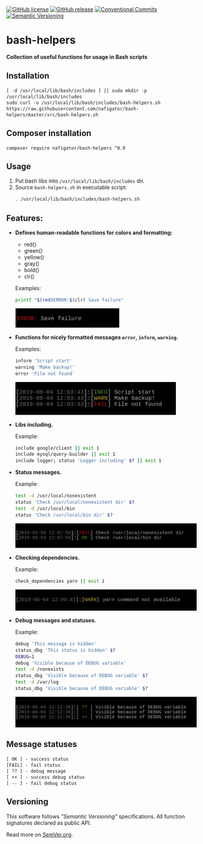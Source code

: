 [![GitHub license][License img]][License src] [![GitHub release][Release img]][Release src] [![Conventional Commits][Conventional commits badge]][Conventional commits src] [![Semantic Versioning][Versioning img]][Versioning src]
# bash-helpers
**Collection of useful functions for usage in Bash scripts**

## Installation

	[ -d /usr/local/lib/bash/includes ] || sudo mkdir -p /usr/local/lib/bash/includes
	sudo curl -o /usr/local/lib/bash/includes/bash-helpers.sh https://raw.githubusercontent.com/nafigator/bash-helpers/master/src/bash-helpers.sh

## Composer installation

	composer require nafigator/bash-helpers ^0.9

## Usage
1. Put bash libs into `/usr/local/lib/bash/includes` dir.
2. Source `bash-helpers.sh` in executable script:
	```bash
	. /usr/local/lib/bash/includes/bash-helpers.sh
	```
## Features:
* **Defines human-readable functions for colors and formatting:**
	- red()
	- green()
	- yellow()
	- gray()
	- bold()
	- clr()
	
	Examples:
	```bash
	printf "$(red)ERROR:$(clr) Save failure"
	```
	![Colors definition][Colors definition img]
* **Functions for nicely formatted messages `error`, `inform`, `warning`.**

	Examples:
	```bash
	inform 'Script start'
	warning 'Make backup!'
	error 'File not found'
	```
	![Messages formatting][Messages formatting img]
* **Libs including.**

	Example:
	```bash
	include google/client || exit 1
	include mysql/query-builder || exit 1
	include logger; status 'Logger including' $? || exit 1
	```
* **Status messages.**

	Example:
	```bash
	test -d /usr/local/nonexistent
	status 'Check /usr/local/nonexistent dir' $?
	test -d /usr/local/bin
	status 'Check /usr/local/bin dir' $?
	```
	![Status messages][Status messages img]
* **Checking dependencies.**

	Example:
	```bash
	check_dependencies yarn || exit 1
	```
	![Check dependencies][Check dependencies img]
* **Debug messages and statuses.**

	Example:
	```bash
	debug 'This message is hidden'
	status_dbg 'This status is hidden' $?
	DEBUG=1
	debug 'Visible because of DEBUG variable'
	test -d /nonexists
	status_dbg 'Visible because of DEBUG variable' $?
	test -d /var/log
	status_dbg 'Visible because of DEBUG variable' $?
	```
	![Debug messages][Debug messages img]

## Message statuses

	[ OK ] - success status
	[FAIL] - fail status
	[ ?? ] - debug message
	[ ++ ] - success debug status
	[ -- ] - fail debug status

## Versioning
This software follows *"Semantic Versioning"* specifications. All function signatures declared as public API.

Read more on [SemVer.org](http://semver.org).

[Conventional commits src]: https://conventionalcommits.org
[Conventional commits badge]: https://img.shields.io/badge/Conventional%20Commits-1.0.0-yellow.svg
[Release img]: https://img.shields.io/badge/release-0.9.2-orange.svg
[Release src]: https://github.com/nafigator/bash-helpers
[License img]: https://img.shields.io/badge/license-MIT-brightgreen.svg
[License src]: https://tldrlegal.com/license/mit-license
[Versioning img]: https://img.shields.io/badge/Semantic%20Versioning-2.0.0-brightgreen.svg
[Versioning src]: https://semver.org
[Colors definition img]: https://raw.githubusercontent.com/nafigator/bash-helpers/master/.images/colors-definition.jpg
[Messages formatting img]: https://raw.githubusercontent.com/nafigator/bash-helpers/master/.images/messages-formatting.jpg
[Status messages img]: https://raw.githubusercontent.com/nafigator/bash-helpers/master/.images/status-messages.jpg
[Check dependencies img]: https://raw.githubusercontent.com/nafigator/bash-helpers/master/.images/check-dependencies.jpg
[Debug messages img]: https://raw.githubusercontent.com/nafigator/bash-helpers/master/.images/debug-messages.jpg
